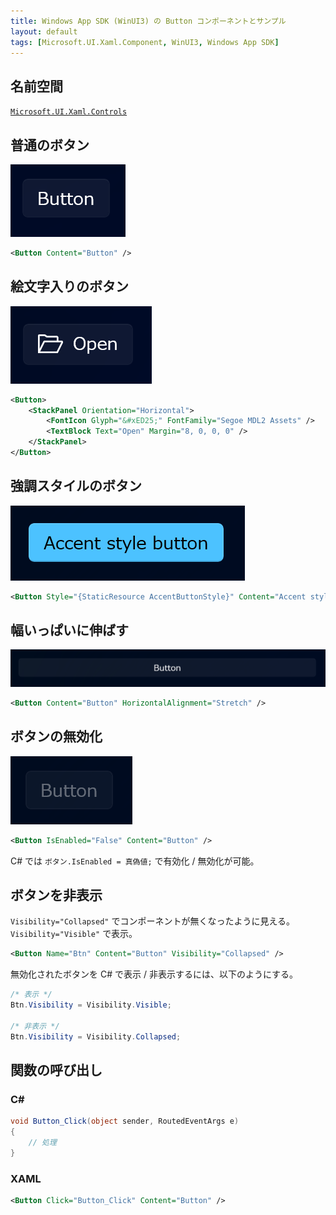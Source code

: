 ```yaml
---
title: Windows App SDK (WinUI3) の Button コンポーネントとサンプル
layout: default
tags: [Microsoft.UI.Xaml.Component, WinUI3, Windows App SDK]
---
```


## 名前空間
[`Microsoft.UI.Xaml.Controls`](https://learn.microsoft.com/ja-jp/windows/windows-app-sdk/api/winrt/microsoft.ui.xaml.controls)

## 普通のボタン
![Button](/assets/img/Microsoft.UI.Xaml.Component/Button/Button.png)

```xml
<Button Content="Button" />
```

## 絵文字入りのボタン
![Button with icon](/assets/img/Microsoft.UI.Xaml.Component/Button/ButtonWithICON.png)

```xml
<Button>
    <StackPanel Orientation="Horizontal">
        <FontIcon Glyph="&#xED25;" FontFamily="Segoe MDL2 Assets" />
        <TextBlock Text="Open" Margin="8, 0, 0, 0" />
    </StackPanel>
</Button>
```

## 強調スタイルのボタン
![AccentStyleButton](/assets/img/Microsoft.UI.Xaml.Component/Button/AccentStyleButton.png)

```xml
<Button Style="{StaticResource AccentButtonStyle}" Content="Accent style button" />
```

## 幅いっぱいに伸ばす
![Stretch Button](/assets/img/Microsoft.UI.Xaml.Component/Button/StretchButton.png)

```xml
<Button Content="Button" HorizontalAlignment="Stretch" />
```

## ボタンの無効化
![Disabled Button](/assets/img/Microsoft.UI.Xaml.Component/Button/DisabledButton.png)

```xml
<Button IsEnabled="False" Content="Button" />
```

C# では `ボタン.IsEnabled = 真偽値;` で有効化 / 無効化が可能。

## ボタンを非表示
`Visibility="Collapsed"` でコンポーネントが無くなったように見える。`Visibility="Visible"` で表示。

```xml
<Button Name="Btn" Content="Button" Visibility="Collapsed" />
```

無効化されたボタンを C# で表示 / 非表示するには、以下のようにする。

```csharp
/* 表示 */
Btn.Visibility = Visibility.Visible;

/* 非表示 */
Btn.Visibility = Visibility.Collapsed;
```


## 関数の呼び出し

### C#
```csharp
void Button_Click(object sender, RoutedEventArgs e)
{
    // 処理
}
```

### XAML
```xml
<Button Click="Button_Click" Content="Button" />
```

